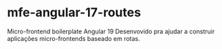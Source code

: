 # mfe-angular-17-routes
Micro-frontend boilerplate Angular 19
Desenvovido pra ajudar a construir aplicações micro-frontends baseado em rotas.
